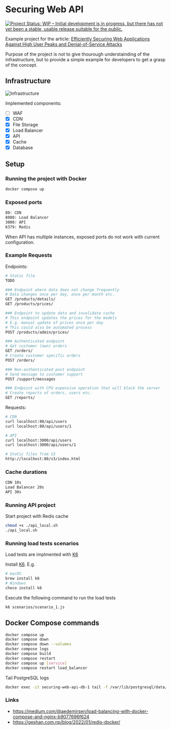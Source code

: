 # Securing Web API

[![Project Status: WIP – Initial development is in progress, but there has not yet been a stable, usable release suitable for the public.](https://www.repostatus.org/badges/latest/wip.svg)](https://www.repostatus.org/#wip)

Example project for the article: [Efficiently Securing Web Applications Against High User Peaks and Denial-of-Service Attacks](https://ttu.github.io/securing-web-app/)

Purpose of the project is not to give thourough understainding of the infrastructure, but to provide a simple example for developers to get a grasp of the concept.

## Infrastructure

![Infrastructure](https://ttu.github.io/images/posts/securing-web-app/infrastructure.png)

Implemented components:

- [ ] WAF
- [x] CDN
- [x] File Storage
- [x] Load Balancer
- [x] API
- [x] Cache
- [x] Database

## Setup

### Running the project with Docker

```sh
docker compose up
```

### Exposed ports

```txt
80: CDN
8080: Load Balancer
3000: API
6379: Redis
```

When API has multiple instances, exposed ports do not work with current configuration.

### Example Requests

Endpoints:

```sh
# Static file
TODO

### Endpoint where data does not change frequently
# Data changes once per day, once per month etc.
GET /products/details/
GET /products/prices/

### Endpoint to update data and invalidate cache
# This endpoint updates the prices for the models
# E.g. manual update of prices once per day
# This could also be automated process
POST /products/admin/prices/

### Authenticated endpoint
# Get customer (own) orders
GET /orders/
# Create customer specific orders
POST /orders/

### Non-authenticated post endpoint
# Send message to customer support
POST /support/messages

### Endpoint with CPU expensive operation that will block the server
# Create reports of orders, users etc.
GET /reports/

```

Requests:

```sh
# CDN
curl localhost:80/api/users
curl localhost:80/api/users/1

# API
curl localhost:3000/api/users
curl localhost:3000/api/users/1

# Static files from S3
http://localhost:80/s3/index.html
```

### Cache durations

```txt
CDN 10s
Load Balancer 20s
API 30s
```

### Running API project

Start project with Redis cache

```sh
chmod +x ./api_local.sh
./api_local.sh
```

### Running load tests scenarios

Load tests are implmented with [K6](https://k6.io/)

Install [K6](https://grafana.com/docs/k6/latest/set-up/install-k6/). E.g.

```sh
# macOS
brew install k6
# Windows
choco install k6
```

Execute the following command to run the load tests

```sh
k6 scenarios/scenario_1.js
```

## Docker Compose commands

```sh
docker compose up
docker compose down
docker compose down --volumes
docker compose logs
docker compose build
docker compose restart
docker compose up [service]
docker compose restart load_balancer
```

Tail PostgreSQL logs

```sh
docker exec -it securing-web-api-db-1 tail -f /var/lib/postgresql/data/pg_log/postgresql-2024-09-02.log
```

### Links

- https://medium.com/@aedemirsen/load-balancing-with-docker-compose-and-nginx-b9077696f624
- https://geshan.com.np/blog/2022/01/redis-docker/
